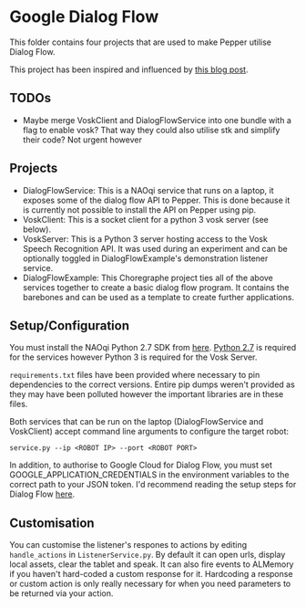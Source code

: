 # Google Dialog Flow
This folder contains four projects that are used to make Pepper utilise Dialog Flow.

This project has been inspired and influenced by [this blog post](https://blogemtech.medium.com/pepper-integration-with-dialogflow-1d7f1582da1a).

## TODOs
- Maybe merge VoskClient and DialogFlowService into one bundle with a flag to enable vosk? That way they could also utilise stk and simplify their code? Not urgent however

## Projects
- DialogFlowService: This is a NAOqi service that runs on a laptop, it exposes some of the dialog flow API to Pepper. This is done because it is currently not possible to install the API on Pepper using pip.
- VoskClient: This is a socket client for a python 3 vosk server (see below).
- VoskServer: This is a Python 3 server hosting access to the Vosk Speech Recognition API. It was used during an experiment and can be optionally toggled in DialogFlowExample's demonstration listener service.
- DialogFlowExample: This Choregraphe project ties all of the above services together to create a basic dialog flow program. It contains the barebones and can be used as a template to create further applications.

## Setup/Configuration
You must install the NAOqi Python 2.7 SDK from [here](http://doc.aldebaran.com/2-5/dev/python/install_guide.html).
[Python 2.7](https://www.python.org/downloads/release/python-2718/) is required for the services however Python 3 is required for the Vosk Server.

`requirements.txt` files have been provided where necessary to pin dependencies to the correct versions. Entire pip dumps weren't provided as they may have been polluted however the important libraries are in these files.

Both services that can be run on the laptop (DialogFlowService and VoskClient) accept command line arguments to configure the target robot:
```
service.py --ip <ROBOT IP> --port <ROBOT PORT>
```

In addition, to authorise to Google Cloud for Dialog Flow, you must set GOOGLE_APPLICATION_CREDENTIALS in the environment variables to the correct path to your JSON token. I'd recommend reading the setup steps for Dialog Flow [here](https://cloud.google.com/dialogflow/es/docs/quick/setup).

## Customisation
You can customise the listener's respones to actions by editing `handle_actions` in `ListenerService.py`.
By default it can open urls, display local assets, clear the tablet and speak. It can also fire events to ALMemory if you haven't hard-coded a custom response for it. Hardcoding a response or custom action is only really necessary for when you need parameters to be returned via your action.
